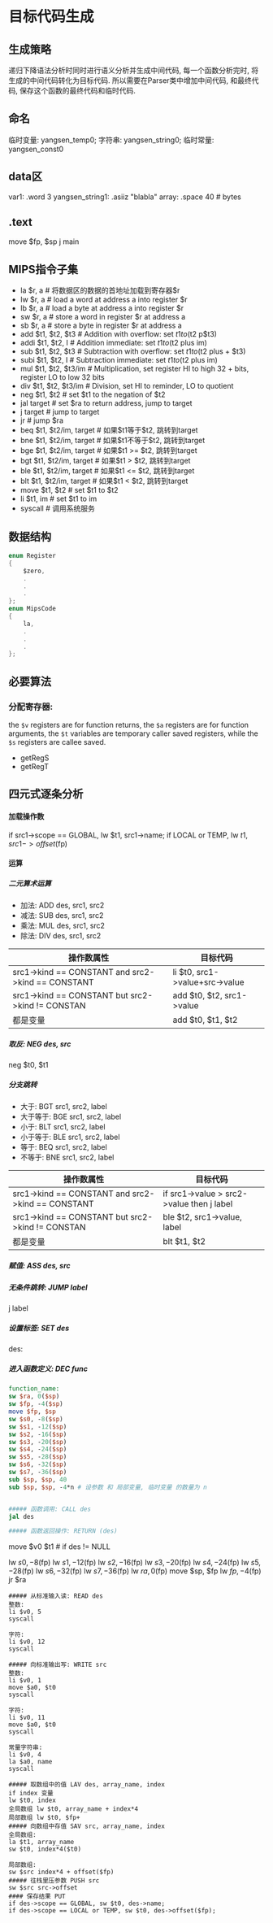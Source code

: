 # 目标代码生成

## 生成策略
递归下降语法分析时同时进行语义分析并生成中间代码, 每一个函数分析完时, 将生成的中间代码转化为目标代码. 所以需要在Parser类中增加中间代码, 和最终代码, 保存这个函数的最终代码和临时代码.

## 命名
临时变量: yangsen_temp0;
字符串: yangsen_string0;
临时常量: yangsen_const0
## data区
var1: .word 3
yangsen_string1: .asiiz "blabla" 
array: .space 40 # bytes

## .text
move $fp, $sp
j main

## MIPS指令子集

+ la $r, a # 将数据区的数据的首地址加载到寄存器$r
+ lw $r, a # load a word at address a into register $r
+ lb $r, a # load a byte at address a into register $r
+ sw $r, a # store a word in register $r at address a
+ sb $r, a # store a byte in register $r at address a
+ add $t1, $t2, $t3 # Addition with overflow: set $t1 to ($t2 p$t3)
+ addi $t1, $t2, I # Addition immediate: set $t1 to ($t2 plus im)
+ sub $t1, $t2, $t3 # Subtraction with overflow: set $t1 to ($t2 plus + $t3)
+ subi $t1, $t2, I # Subtraction immediate: set $t1 to ($t2 plus im)
+ mul $t1, $t2, $t3/im # Multiplication, set register HI to high 32 + bits, register LO to low 32 bits
+ div $t1, $t2, $t3/im # Division, set HI to reminder, LO to quotient
+ neg $t1, $t2 # set $t1 to the negation of $t2
+ jal target # set $ra to return address, jump to target
+ j target # jump to target
+ jr # jump $ra
+ beq $t1, $t2/im, target # 如果$t1等于$t2, 跳转到target
+ bne $t1, $t2/im, target # 如果$t1不等于$t2, 跳转到target
+ bge $t1, $t2/im, target # 如果$t1 >= $t2, 跳转到target
+ bgt $t1, $t2/im, target # 如果$t1 > $t2, 跳转到target
+ ble $t1, $t2/im, target # 如果$t1 <= $t2, 跳转到target
+ blt $t1, $t2/im, target # 如果$t1 < $t2, 跳转到target
+ move $t1, $t2 # set $t1 to $t2
+ li $t1, im # set $t1 to im
+ syscall # 调用系统服务

## 数据结构
``` c
enum Register
{
    $zero,
    .
    .
    .
};
enum MipsCode
{
    la,
    .
    .
    .
};
```
## 必要算法
### 分配寄存器:
the `$v` registers are for function returns, the `$a` registers are for function arguments, the `$t` variables are temporary caller saved registers, while the `$s` registers are callee saved.

- getRegS
- getRegT

## 四元式逐条分析

#### 加载操作数
if src1->scope == GLOBAL, lw $t1, src1->name;
if LOCAL or TEMP, lw $t1, src1->offset($fp)

#### 运算

##### 二元算术运算

+ 加法: ADD des, src1, src2
+ 减法: SUB des, src1, src2
+ 乘法: MUL des, src1, src2
+ 除法: DIV des, src1, src2



| 操作数属性 | 目标代码 |
|--------------------------|--------|
|src1->kind == CONSTANT and src2->kind == CONSTANT| li $t0, src1->value+src->value |
| src1->kind == CONSTANT but src2->kind != CONSTAN | add $t0, $t2, src1->value |
| 都是变量 | add $t0, $t1, $t2 |

##### 取反: NEG des, src
neg $t0, $t1

##### 分支跳转
+ 大于: BGT src1, src2, label
+ 大于等于: BGE src1, src2, label
+ 小于: BLT src1, src2, label
+ 小于等于: BLE src1, src2, label
+ 等于: BEQ src1, src2, label
+ 不等于: BNE src1, src2, label


| 操作数属性 | 目标代码 |
|--------------------------|--------|
|src1->kind == CONSTANT and src2->kind == CONSTANT| if src1->value > src2->value then j label |
| src1->kind == CONSTANT but src2->kind != CONSTAN | ble $t2, src1->value, label |
| 都是变量 | blt $t1, $t2

##### 赋值: ASS des, src
##### 无条件跳转: JUMP label
j label
##### 设置标签: SET des
des:
##### 进入函数定义: DEC func
``` mips
function_name:
sw $ra, 0($sp)
sw $fp, -4($sp)
move $fp, $sp
sw $s0, -8($sp)
sw $s1, -12($sp)
sw $s2, -16($sp)
sw $s3, -20($sp)
sw $s4, -24($sp)
sw $s5, -28($sp)
sw $s6, -32($sp)
sw $s7, -36($sp)
sub $sp, $sp, 40
sub $sp, $sp, -4*n # 设参数 和 局部变量, 临时变量 的数量为 n


##### 函数调用: CALL des
jal des

##### 函数返回操作: RETURN (des)
```
move $v0 $t1 # if des != NULL

lw $s0, -8($fp)
lw $s1, -12($fp)
lw $s2, -16($fp)
lw $s3, -20($fp)
lw $s4, -24($fp)
lw $s5, -28($fp)
lw $s6, -32($fp)
lw $s7, -36($fp)
lw $ra, 0($fp)
move $sp, $fp
lw $fp, -4($fp)
jr $ra
```
##### 从标准输入读: READ des
整数:
li $v0, 5
syscall

字符:
li $v0, 12
syscall

##### 向标准输出写: WRITE src
整数:
li $v0, 1
move $a0, $t0
syscall

字符:
li $v0, 11
move $a0, $t0
syscall

常量字符串:
li $v0, 4
la $a0, name
syscall

##### 取数组中的值 LAV des, array_name, index
if index 变量
lw $t0, index
全局数组 lw $t0, array_name + index*4
局部数组 lw $t0, $fp+
##### 向数组中存值 SAV src, array_name, index
全局数组:
la $t1, array_name
sw $t0, index*4($t0)

局部数组:
sw $src index*4 + offset($fp)
##### 往栈里压参数 PUSH src
sw $src src->offset
#### 保存结果 PUT
if des->scope == GLOBAL, sw $t0, des->name;
if des->scope == LOCAL or TEMP, sw $t0, des->offset($fp);



